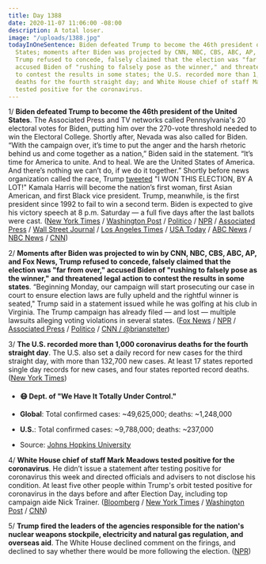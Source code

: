 ```yaml
---
title: Day 1388
date: 2020-11-07 11:06:00 -08:00
description: A total loser.
image: "/uploads/1388.jpg"
todayInOneSentence: Biden defeated Trump to become the 46th president of the United
  States; moments after Biden was projected by CNN, NBC, CBS, ABC, AP, and Fox News,
  Trump refused to concede, falsely claimed that the election was "far from over,"
  accused Biden of "rushing to falsely pose as the winner," and threatened legal action
  to contest the results in some states; the U.S. recorded more than 1,000 coronavirus
  deaths for the fourth straight day; and White House chief of staff Mark Meadows
  tested positive for the coronavirus.
---
```


1/ **Biden defeated Trump to become the 46th president of the United States**. The Associated Press and TV networks called Pennsylvania's 20 electoral votes for Biden, putting him over the 270-vote threshold needed to win the Electoral College. Shortly after, Nevada was also called for Biden. “With the campaign over, it’s time to put the anger and the harsh rhetoric behind us and come together as a nation,” Biden said in the statement. “It’s time for America to unite. And to heal. We are the United States of America. And there’s nothing we can’t do, if we do it together.” Shortly before news organization called the race, Trump [tweeted](https://twitter.com/realdonaldtrump/status/1325099845045071873) "I WON THIS ELECTION, BY A LOT!" Kamala Harris will become the nation’s first woman, first Asian American, and first Black vice president. Trump, meanwhile, is the first president since 1992 to fail to win a second term. Biden is expected to give his victory speech at 8 p.m. Saturday — a full five days after the last ballots were cast. ([New York Times](https://www.nytimes.com/2020/11/07/us/politics/biden-election.html) / [Washington Post](https://www.washingtonpost.com/politics/joe-biden-elected-president/2020/11/07/53ec8726-1f0b-11eb-ba21-f2f001f0554b_story.html?itid=hp-banner-high) / [Politico](https://www.politico.com/news/2020/11/07/joe-biden-wins-presidential-election-results-2020-434654) / [NPR](https://www.npr.org/2020/11/07/928803493/biden-wins-presidency-according-to-ap-edging-trump-in-turbulent-race) / [Associated Press](https://apnews.com/article/joe-biden-wins-white-house-ap-fd58df73aa677acb74fce2a69adb71f9) / [Wall Street Journal](https://www.wsj.com/articles/joe-biden-wins-2020-presidential-election-ap-says-11604766914) / [Los Angeles Times](https://www.latimes.com/politics/story/2020-11-07/joe-biden-wins-presidency) / [USA Today](https://www.usatoday.com/story/news/politics/elections/2020/11/07/joe-biden-wins-election-president-donald-trump/6168297002/) / [ABC News](https://abcnews.go.com/Politics/joe-biden-apparent-winner-presidency/story?id=73981165&cid=clicksource_4380645_3_takeover_2_headlines_hed) / [NBC News](https://www.nbcnews.com/politics/2020-election/biden-defeats-trump-win-white-house-nbc-news-projects-n1246912) / [CNN](https://www.cnn.com/politics/live-news/trump-biden-election-results-11-07-20/h_1e0e91d050d44ff57754643e6d9008d2))

2/ **Moments after Biden was projected to win by CNN, NBC, CBS, ABC, AP, and Fox News, Trump refused to concede, falsely claimed that the election was "far from over," accused Biden of "rushing to falsely pose as the winner," and threatened legal action to contest the results in some states**. “Beginning Monday, our campaign will start prosecuting our case in court to ensure election laws are fully upheld and the rightful winner is seated," Trump said in a statement issued while he was golfing at his club in Virginia. The Trump campaign has already filed — and lost — multiple lawsuits alleging voting violations in several states. ([Fox News](https://www.foxnews.com/politics/trump-accuses-president-elect-biden-of-rushing-to-falsely-pose-as-the-winner) / [NPR](https://www.npr.org/sections/live-updates-2020-election-results/2020/11/07/932062684/far-from-over-trump-refuses-to-concede-as-ap-others-call-election-for-biden) / [Associated Press](https://apnews.com/article/joe-biden-wins-white-house-ap-fd58df73aa677acb74fce2a69adb71f9) / [Politico](https://www.politico.com/news/2020/11/07/trump-declines-to-concede-434927) / [CNN / @brianstelter](https://twitter.com/brianstelter/status/1325117993702068225))

3/ **The U.S. recorded more than 1,000 coronavirus deaths for the fourth straight day**. The U.S. also set a daily record for new cases for the third straight day, with more than 132,700 new cases. At least 17 states reported single day records for new cases, and four states reported record deaths. ([New York Times](https://www.nytimes.com/live/2020/11/06/world/covid-19-coronavirus-updates/united-states-records-over-1000-deaths-for-fourth-straight-day))

* #### 😷 Dept. of "We Have It Totally Under Control."

* **Global**: Total confirmed cases: \~49,625,000; deaths: \~1,248,000

* **U.S.**: Total confirmed cases: \~9,788,000; deaths: \~237,000

* Source: [Johns Hopkins University](https://coronavirus.jhu.edu/map.html)

4/ **White House chief of staff Mark Meadows tested positive for the coronavirus**. He didn’t issue a statement after testing positive for coronavirus this week and directed officials and advisers to not disclose his condition. At least five other people within Trump's orbit tested positive for coronavirus in the days before and after Election Day, including top campaign aide Nick Trainer. ([Bloomberg](https://www.bloomberg.com/news/articles/2020-11-07/trump-s-chief-of-staff-mark-meadows-infected-by-coronavirus?sref=MIBMEEoj) / [New York Times](https://www.nytimes.com/2020/11/06/us/politics/mark-meadows-coronavirus.html?searchResultPosition=3) / [Washington Post](https://www.washingtonpost.com/politics/meadows-covid-white-house/2020/11/06/88847e40-20b3-11eb-90dd-abd0f7086a91_story.html) / [CNN](https://www.cnn.com/2020/11/06/politics/mark-meadows-coronavirus-positive-test/index.html))

5/ **Trump fired the leaders of the agencies responsible for the nation's nuclear weapons stockpile, electricity and natural gas regulation, and overseas aid**. The White House declined comment on the firings, and declined to say whether there would be more following the election. ([NPR](https://www.npr.org/sections/live-updates-2020-election-results/2020/11/06/932376507/trump-dumps-3-agency-leaders-in-wake-of-election))